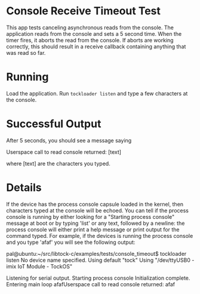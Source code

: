 Console Receive Timeout Test
=======================

This app tests canceling asynchronous reads from the console. The application
reads from the console and sets a 5 second time. When the timer fires, it
aborts the read from the console. If aborts are working correctly, this
should result in a receive callback containing anything that was read so far.

Running
=======================
Load the application. Run `tockloader listen` and type a few characters
at the console.

Successful Output
======================
After 5 seconds, you should see a message saying

Userspace call to read console returned: [text]

where [text] are the characters you typed.

Details
=======================

If the device has the process console capsule loaded in the
kernel, then characters typed at the console will be echoed. You can
tell if the process console is running by either looking for a
"Starting process console" message at boot or by typing 'list' or any
text, followed by a newline: the process console will either print a
help message or print output for the command typed. For example, if
the devices is running the process console and you type 'afaf' you
will see the following output:

pal@ubuntu:~/src/libtock-c/examples/tests/console_timeout$ tockloader listen
No device name specified. Using default "tock"
Using "/dev/ttyUSB0 - imix IoT Module - TockOS"

Listening for serial output.
Starting process console
Initialization complete. Entering main loop
afafUserspace call to read console returned: afaf
